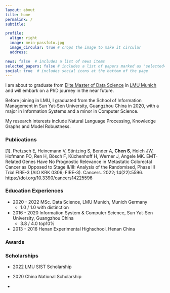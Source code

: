 ```yaml
---
layout: about
title: home
permalink: /
subtitle: 

profile:
  align: right
  image: mein-passfoto.jpg
  image_circular: true # crops the image to make it circular
  address:

news: false  # includes a list of news items
selected_papers: false # includes a list of papers marked as "selected={true}"
social: true  # includes social icons at the bottom of the page
---
```



I am about to graduate from [Elite Master of Data Science](https://www.lmu.de/de/studium/studienangebot/alle-studienfaecher-und-studiengaenge/data-science-master-hauptfach-4483.html) in [LMU Munich](https://www.lmu.de/en/) and will embark on a PhD journey in the near future. 

Before joining in LMU, I graduated from the School of Information Management in Sun Yat-Sen University, Guangzhou China in 2020, with a major in Information Systems and a minor in Computer Science.

My research interests include Natural Language Processing, Knowledge Graphs and Model Robustness.

<!-- 
Write your biography here. Tell the world about yourself. Link to your favorite [subreddit](http://reddit.com). You can put a picture in, too. The code is already in, just name your picture `prof_pic.jpg` and put it in the `img/` folder.

Put your address / P.O. box / other info right below your picture. You can also disable any these elements by editing `profile` property of the YAML header of your `_pages/about.md`. Edit `_bibliography/papers.bib` and Jekyll will render your [publications page](/al-folio/publications/) automatically.

Link to your social media connections, too. This theme is set up to use [Font Awesome icons](http://fortawesome.github.io/Font-Awesome/) and [Academicons](https://jpswalsh.github.io/academicons/), like the ones below. Add your Facebook, Twitter, LinkedIn, Google Scholar, or just disable all of them. -->


### Publications

[1]. Pretzsch E, Heinemann V, Stintzing S, Bender A, **Chen S**, Holch JW, Hofmann FO, Ren H, Bösch F, Küchenhoff H, Werner J, Angele MK. EMT-Related Genes Have No Prognostic Relevance in Metastatic Colorectal Cancer as Opposed to Stage II/III: Analysis of the Randomised, Phase III Trial FIRE-3 (AIO KRK 0306; FIRE-3). Cancers. 2022; 14(22):5596. https://doi.org/10.3390/cancers14225596

### Education Experiences 
- 2020 - 2022 MSc. Data Science, LMU Munich, Munich Germany
  - 1.0 / 1.0 with distinction 
- 2016 - 2020 Information System & Computer Science, Sun Yat-Sen University, Guangzhou China 
  - 3.8 / 4.0 top10%
- 2013 - 2016 Henan Experimental Highschool, Henan China


### Awards


### Scholarships
- 2022 LMU SIST Scholarship 

- 2020 China National Scholarship

- 



